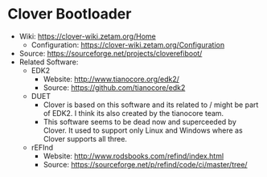# Clover Bootloader

- Wiki: https://clover-wiki.zetam.org/Home
	- Configuration: https://clover-wiki.zetam.org/Configuration
- Source: https://sourceforge.net/projects/cloverefiboot/
- Related Software:
	- EDK2
		- Website: http://www.tianocore.org/edk2/
		- Source: https://github.com/tianocore/edk2
	- DUET
		- Clover is based on this software and its related to / might be part of EDK2. I think its also created by the tianocore team.
		- This software seems to be dead now and superceeded by Clover. It used to support only Linux and Windows where as Clover supports all three.
	- rEFInd
		- Website: http://www.rodsbooks.com/refind/index.html
		- Source: https://sourceforge.net/p/refind/code/ci/master/tree/
